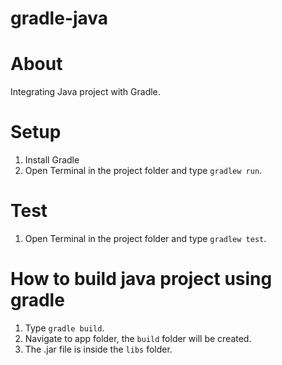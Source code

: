 # gradle-java

# About
Integrating Java project with Gradle.

# Setup
1. Install Gradle
2. Open Terminal in the project folder and type `gradlew run`.

# Test
1. Open Terminal in the project folder and type `gradlew test`.

# How to build java project using gradle
1. Type `gradle build`.
2. Navigate to app folder, the `build` folder will be created.
3. The .jar file is inside the `libs` folder.